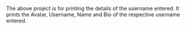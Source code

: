 The above project is for printing the details of the username entered. 
It prints the Avatar, Username, Name and Bio of the respective username entered.
